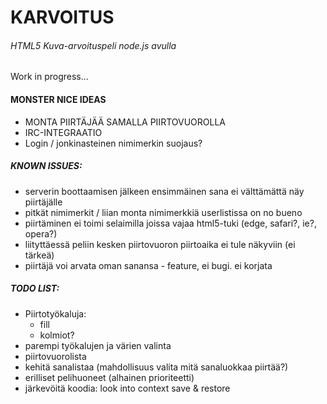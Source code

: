 # KARVOITUS
###### HTML5 Kuva-arvoituspeli node.js avulla

Work in progress...

#### **MONSTER** NICE IDEAS
* MONTA PIIRTÄJÄÄ SAMALLA PIIRTOVUOROLLA
* IRC-INTEGRAATIO
* Login / jonkinasteinen nimimerkin suojaus?

##### KNOWN ISSUES:
* serverin boottaamisen jälkeen ensimmäinen sana ei välttämättä näy piirtäjälle
* pitkät nimimerkit / liian monta nimimerkkiä userlistissa on no bueno
* piirtäminen ei toimi selaimilla joissa vajaa html5-tuki (edge, safari?, ie?, opera?)
* liityttäessä peliin kesken piirtovuoron piirtoaika ei tule näkyviin (ei tärkeä)
* piirtäjä voi arvata oman sanansa - feature, ei bugi. ei korjata

##### TODO LIST:
* Piirtotyökaluja:
  * fill
  * kolmiot?
* parempi työkalujen ja värien valinta
* piirtovuorolista
* kehitä sanalistaa (mahdollisuus valita mitä sanaluokkaa piirtää?)
* erilliset pelihuoneet (alhainen prioriteetti)
* järkevöitä koodia: look into context save & restore